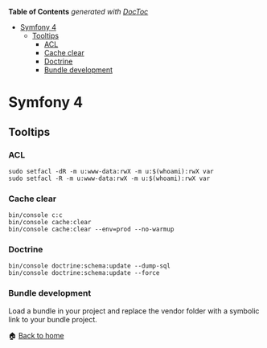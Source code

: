 <!-- START doctoc generated TOC please keep comment here to allow auto update -->
<!-- DON'T EDIT THIS SECTION, INSTEAD RE-RUN doctoc TO UPDATE -->
**Table of Contents**  *generated with [DocToc](https://github.com/thlorenz/doctoc)*

- [Symfony 4](#symfony-4)
  - [Tooltips](#tooltips)
    - [ACL](#acl)
    - [Cache clear](#cache-clear)
    - [Doctrine](#doctrine)
    - [Bundle development](#bundle-development)

<!-- END doctoc generated TOC please keep comment here to allow auto update -->

Symfony 4
======

Tooltips
------

### ACL

```
sudo setfacl -dR -m u:www-data:rwX -m u:$(whoami):rwX var
sudo setfacl -R -m u:www-data:rwX -m u:$(whoami):rwX var
```

### Cache clear

```
bin/console c:c
bin/console cache:clear
bin/console cache:clear --env=prod --no-warmup
```

### Doctrine

```
bin/console doctrine:schema:update --dump-sql
bin/console doctrine:schema:update --force
```

### Bundle development

Load a bundle in your project and replace the vendor folder with a symbolic link to your bundle project.


:house: [Back to home](../../)